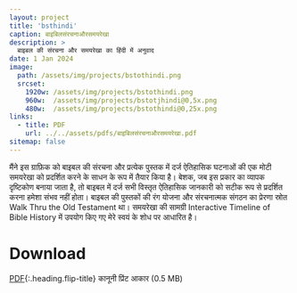 ```yaml
---
layout: project
title: 'bsthindi'
caption: बाइबिलसंरचनाऔरसमयरेखा
description: >
  बाइबल की संरचना और समयरेखा का हिंदी में अनुवाद
date: 1 Jan 2024
image: 
  path: /assets/img/projects/bstothindi.png
  srcset: 
    1920w: /assets/img/projects/bstothindi.png
    960w:  /assets/img/projects/bstotjhindi@0,5x.png
    480w:  /assets/img/projects/bstothindi@0,25x.png
links:
  - title: PDF
    url: ../../assets/pdfs/बाइबिलसंरचनाऔरसमयरेखा.pdf
sitemap: false
---
```

मैंने इस ग्राफ़िक को बाइबल की संरचना और प्रत्येक पुस्तक में दर्ज ऐतिहासिक घटनाओं की एक मोटी समयरेखा को प्रदर्शित करने के साधन के रूप में तैयार किया है। बेशक, जब इस प्रकार का व्यापक दृष्टिकोण बनाया जाता है, तो बाइबल में दर्ज सभी विस्तृत ऐतिहासिक जानकारी को सटीक रूप से प्रदर्शित करना हमेशा संभव नहीं होता। बाइबल की पुस्तकों की रंग योजना और संरचनात्मक संगठन का प्रेरणा स्रोत Walk Thru the Old Testament था। समयरेखा की सामग्री Interactive Timeline of Bible History में उपयोग किए गए मेरे स्वयं के शोध पर आधारित है।

# Download
[PDF](../assets/pdfs/बाइबिलसंरचनाऔरसमयरेखा.pdf){:.heading.flip-title} <span class="icon-file-pdf"></span> कानूनी प्रिंट आकार (0.5 MB)